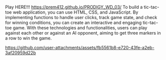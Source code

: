 Play HERE!!! https://prem412.github.io/PRODIGY_WD_03/
To build a tic-tac-toe web application, you can use HTML, CSS, and JavaScript. By implementing functions to handle user clicks, track game state, and check for winning conditions, you can create an interactive and engaging tic-tac-toe game. With these technologies and functionalities, users can play against each other or against an AI opponent, aiming to get three markers in a row to win the game.

https://github.com/user-attachments/assets/fb5561b8-e720-43fe-a2eb-3af20959d22b

